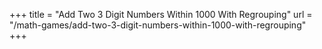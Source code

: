 +++
title = "Add Two 3 Digit Numbers Within 1000 With Regrouping"
url = "/math-games/add-two-3-digit-numbers-within-1000-with-regrouping"
+++